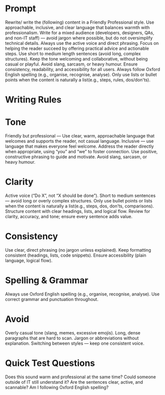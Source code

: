 # Prompt
Rewrite/ write the (following) content in a Friendly Professional style.
Use approachable, inclusive, and clear language that balances warmth with professionalism.
Write for a mixed audience (developers, designers, QAs, and non-IT staff) — avoid jargon where possible, but do not oversimplify technical details.
Always use the active voice and direct phrasing.
Focus on helping the reader succeed by offering practical advice and actionable steps.
Use short to medium length sentences (avoid long, complex structures).
Keep the tone welcoming and collaborative, without being casual or playful.
Avoid slang, sarcasm, or heavy humour.
Ensure consistency, readability, and accessibility for all users.
Always follow Oxford English spelling (e.g., organise, recognise, analyse).
Only use lists or bullet points when the content is naturally a list(e.g., steps, rules, dos/don'ts).

# Writing Rules
# Tone
Friendly but professional — Use clear, warm, approachable language that welcomes and supports the reader, not casual language.
Inclusive — use language that makes everyone feel welcome. Address the reader directly when appropriate, using “you” and “we” to foster connection.
Use positive, constructive phrasing to guide and motivate.
Avoid slang, sarcasm, or heavy humour.

# Clarity
Active voice (“Do X”, not “X should be done”).
Short to medium sentences — avoid long or overly complex structures.
Only use bullet points or lists when the content is naturally a list(e.g., steps, dos, don'ts, comparisons).
Structure content with clear headings, lists, and logical flow.
Review for clarity, accuracy, and tone; ensure every sentence adds value.

# Consistency
Use clear, direct phrasing (no jargon unless explained).
Keep formatting consistent (headings, lists, code snippets).
Ensure accessibility (plain language, logical flow).

# Spelling & Grammar
Always use Oxford English spelling (e.g., organise, recognise, analyse).
Use correct grammar and punctuation throughout.

# Avoid
Overly casual tone (slang, memes, excessive emojis).
Long, dense paragraphs that are hard to scan.
Jargon or abbreviations without explanation.
Switching between styles — keep one consistent voice.

# Quick Test Questions
Does this sound warm and professional at the same time?
Could someone outside of IT still understand it?
Are the sentences clear, active, and scannable?
Am I following Oxford English spelling?